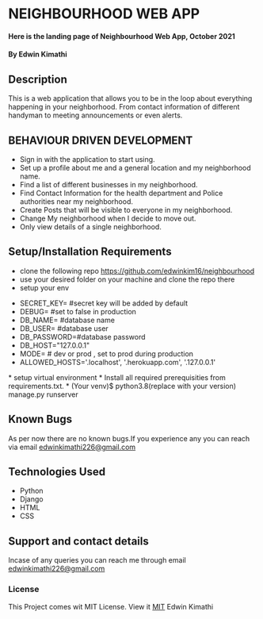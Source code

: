 # NEIGHBOURHOOD WEB APP
#### Here is the landing page of Neighbourhood Web App, October 2021
#### By **Edwin Kimathi**
## Description
This is a web application that allows you to be in the loop about everything happening in your neighborhood. From contact information of different handyman to meeting announcements or even alerts.

## BEHAVIOUR DRIVEN DEVELOPMENT
* Sign in with the application to start using.
* Set up a profile about me and a general location and my neighborhood name.
* Find a list of different businesses in my neighborhood.
* Find Contact Information for the health department and Police authorities near my neighborhood.
* Create Posts that will be visible to everyone in my neighborhood.
* Change My neighborhood when I decide to move out.
* Only view details of a single neighborhood.

## Setup/Installation Requirements
* clone the following repo https://github.com/edwinkim16/neighbourhood
* use your desired folder on your machine and clone
the repo there
* setup your env 
<ul>
    <li>SECRET_KEY= #secret key will be added by default</li>
    <li> DEBUG= #set to false in production</li>
    <li>DB_NAME= #database name</li>
    <li>DB_USER= #database user</li>
    <li>DB_PASSWORD=#database password</li>
    <li>DB_HOST="127.0.0.1"</li>
    <li>MODE= # dev or prod , set to prod during production</li>
    <li>ALLOWED_HOSTS='.localhost', '.herokuapp.com', '.127.0.0.1'</li>
</ul>
* setup virtual environment
* Install all required prerequisities from requirements.txt.
* (Your venv)$ python3.8(replace with your version) manage.py runserver

## Known Bugs
 As per now there are no known bugs.If you experience any you can reach via email edwinkimathi226@gmail.com
## Technologies Used
* Python 
* Django
* HTML
* CSS
## Support and contact details
Incase of any queries you can reach me through email edwinkimathi226@gmail.com
### License
This Project comes wit MIT License. View it <a href="https://github.com/edwinkim16/neighbourhood/blob/master/License"> MIT</a>
 Edwin Kimathi
  